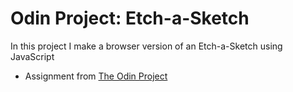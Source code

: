 # Odin Project: Etch-a-Sketch
In this project I make a browser version of an Etch-a-Sketch using JavaScript

- Assignment from [The Odin Project](https://www.theodinproject.com/courses/foundations/lessons/etch-a-sketch-project)
